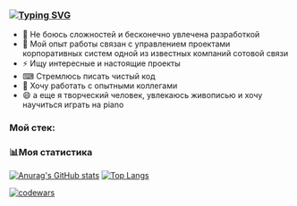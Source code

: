 ### [![Typing SVG](https://readme-typing-svg.herokuapp.com?color=%2336BCF7&lines=Привет+всем!+👋+Меня+зовут+Оля)](https://git.io/typing-svg)

* :heartbeat: Не боюсь сложностей и бесконечно увлечена разработкой
* 🔭 Мой опыт работы связан с управлением проектами корпоративных систем одной из известных компаний сотовой связи
* :zap: Ищу интересные и настоящие проекты
* ⌨ Стремлюсь писать чистый код
* 👥 Хочу работать с опытными коллегами
* 😄 а еще я творческий человек, увлекаюсь живописью и хочу научиться играть на piano

### Мой стек:


### :bar_chart:Моя статистика
[![Anurag's GitHub stats](https://github-readme-stats.vercel.app/api?username=omaykova)](https://github.com/omaykova/github-readme-stats)
[![Top Langs](https://github-readme-stats.vercel.app/api/top-langs/?username=omaykova&layout=compact)](https://github.com/omaykova/github-readme-stats)

[![codewars](https://www.codewars.com/users/Dolka/badges/micro)](https://www.codewars.com/users/Dolka) 


<!--
**OMaykova/OMaykova** is a ✨ _special_ ✨ repository because its `README.md` (this file) appears on your GitHub profile.

Here are some ideas to get you started:

- 🔭 I’m currently working on ...
- 🌱 I’m currently learning ...
- 👯 I’m looking to collaborate on ...
- 🤔 I’m looking for help with ...
- 💬 Ask me about ...
- 📫 How to reach me: ...
- 😄 Pronouns: ...
- ⚡ Fun fact: ...
-->
